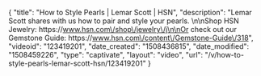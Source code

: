 {
    "title": "How to Style Pearls  | Lemar Scott | HSN",
    "description": "Lemar Scott shares with us how to pair and style your pearls. \n\nShop HSN Jewelry: https:\/\/www.hsn.com\/shop\/jewelry\/j\n\nOr check out our Gemstone Guide: https:\/\/www.hsn.com\/content\/Gemstone-Guide\/318",
    "videoid": "123419201",
    "date_created": "1508436815",
    "date_modified": "1508459226",
    "type": "captivate",
    "layout": "video",
    "url": "\/v\/how-to-style-pearls-lemar-scott-hsn\/123419201"
}